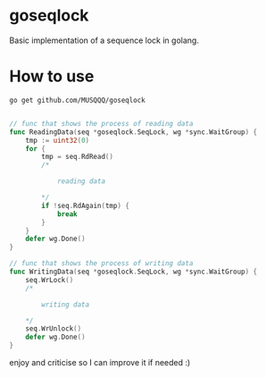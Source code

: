 # goseqlock
Basic implementation of a sequence lock in golang.
# How to use
```
go get github.com/MUSQQQ/goseqlock
```
```go

// func that shows the process of reading data
func ReadingData(seq *goseqlock.SeqLock, wg *sync.WaitGroup) {
	tmp := uint32(0)
	for {
		tmp = seq.RdRead()
		/*

			reading data

		*/
		if !seq.RdAgain(tmp) {
			break
		}
	}
	defer wg.Done()
}

// func that shows the process of writing data
func WritingData(seq *goseqlock.SeqLock, wg *sync.WaitGroup) {
	seq.WrLock()
	/*

		writing data

	*/
	seq.WrUnlock()
	defer wg.Done()
}
```
enjoy and criticise so I can improve it if needed :)
